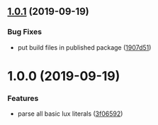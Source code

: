 ## [1.0.1](https://github.com/fachammer/tree-sitter-lux/compare/v1.0.0...v1.0.1) (2019-09-19)


### Bug Fixes

* put build files in published package ([1907d51](https://github.com/fachammer/tree-sitter-lux/commit/1907d51))

# 1.0.0 (2019-09-19)

### Features

- parse all basic lux literals ([3f06592](https://github.com/fachammer/tree-sitter-lux/commit/3f06592))
